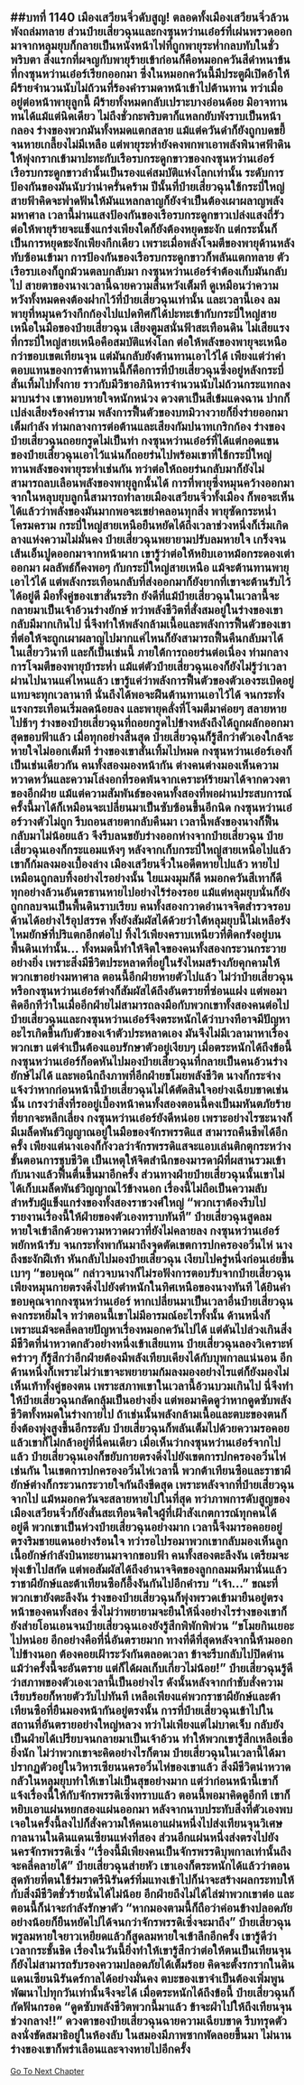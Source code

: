 ##บทที่ 1140 เมืองเสวียนจิ่วดับสูญ!
ตลอดทั้งเมืองเสวียนจิ่วล้วนพังถล่มทลาย ส่วนป๋ายเสี่ยวฉุนและกงซุนหว่านเอ๋อร์ที่เผ่นพรวดออกมาจากหลุมยุบก็กลายเป็นหนังหน้าไฟที่ถูกพายุระห่ำกลบทับในชั่วพริบตา สิ่งแรกที่ผจญกับพายุร้ายเข้าก่อนก็คือหมอกควันสีดำหนาข้นที่กงซุนหว่านเอ๋อร์เรียกออกมา ซึ่งในหมอกควันนี้มีประตูผีเปิดอ้าให้ผีร้ายจำนวนนับไม่ถ้วนที่ร้องคำรามดาหน้าเข้าไปต้านทาน
ทว่าเมื่ออยู่ต่อหน้าพายุลูกนี้ ผีร้ายทั้งหมดกลับเปราะบางอ่อนด้อย มิอาจทานทนได้แม้แต่นิดเดียว ไม่ถึงชั่วกะพริบตาก็แหลกยับพังราบเป็นหน้ากลอง ร่างของพวกมันทั้งหมดแตกสลาย แม้แต่ควันดำก็ยังถูกบดขยี้จนหายเกลี้ยงไม่มีเหลือ
แต่พายุระห่ำยังคงพกพาเอาพลังพินาศฟ้าดินให้พุ่งกรากเข้ามาปะทะกับเรือรบกระดูกขาวของกงซุนหว่านเอ๋อร์ เรือรบกระดูกขาวลำนั้นเป็นรองแค่สมบัติแห่งโลกเท่านั้น ระดับการป้องกันของมันนับว่าน่าครั่นคร้าม ปีนั้นที่ป๋ายเสี่ยวฉุนใช้กระบี่ใหญ่สายฟ้าคิดจะฟาดฟันให้มันแหลกลาญก็ยังจำเป็นต้องเผาผลาญพลังมหาศาล
เวลานี้ม่านแสงป้องกันของเรือรบกระดูกขาวเปล่งแสงถี่รัว ต่อให้พายุร้ายจะแข็งแกร่งเพียงใดก็ยังต้องหยุดชะงัก แต่กระนั้นก็เป็นการหยุดชะงักเพียงกึกเดียว เพราะเมื่อพลังโจมตีของพายุด้านหลังทับซ้อนเข้ามา การป้องกันของเรือรบกระดูกขาวก็พลันแตกทลาย ตัวเรือรบเองก็ถูกม้วนตลบกลับมา กงซุนหว่านเอ๋อร์จำต้องเก็บมันกลับไป สายตาของนางเวลานี้ฉายความสิ้นหวังเต็มที ดูเหมือนว่าความหวังทั้งหมดคงต้องฝากไว้ที่ป๋ายเสี่ยวฉุนเท่านั้น
และเวลานี้เอง ลมพายุที่หมุนคว้างกึกก้องไปแปดทิศก็ได้ปะทะเข้ากับกระบี่ใหญ่สายเหนือในมือของป๋ายเสี่ยวฉุน เสียงตูมสนั่นฟ้าสะเทือนดิน ไม่เสียแรงที่กระบี่ใหญ่สายเหนือคือสมบัติแห่งโลก ต่อให้พลังของพายุจะเหนือกว่าขอบเขตเทียนจุน แต่มันกลับยังต้านทานเอาไว้ได้
เพียงแต่ว่าค่าตอบแทนของการต้านทานนี้ก็คือการที่ป๋ายเสี่ยวฉุนซึ่งอยู่หลังกระบี่สั่นเทิ้มไปทั้งกาย ราวกับมีวิชาอภินิหารจำนวนนับไม่ถ้วนกระแทกลงมาบนร่าง เขาหอบหายใจหนักหน่วง ดวงตาเป็นสีเข้มแดงฉาน ปากก็เปล่งเสียงร้องคำราม พลังการฟื้นตัวของบทมิวางวายก็ยิ่งร่ายออกมาเต็มกำลัง ท่ามกลางการต่อต้านและเสียงกัมปนาทเกริกก้อง ร่างของป๋ายเสี่ยวฉุนถอยกรูดไม่เป็นท่า กงซุนหว่านเอ๋อร์ที่ได้แต่กอดแขนของป๋ายเสี่ยวฉุนเอาไว้แน่นก็ถอยร่นไปพร้อมเขาที่ใช้กระบี่ใหญ่ทานพลังของพายุระห่ำเช่นกัน
ทว่าต่อให้ถอยร่นกลับมาก็ยังไม่สามารถลบเลือนพลังของพายุลูกนั้นได้ การที่พายุซึ่งหมุนคว้างออกมาจากในหลุบยุบลูกนี้สามารถทำลายเมืองเสวียนจิ่วทั้งเมือง ก็พอจะเห็นได้แล้วว่าพลังของมันมากพอจะเขย่าคลอนทุกสิ่ง
พายุซัดกระหน่ำโครมคราม กระบี่ใหญ่สายเหนือยืนหยัดได้ถึงเวลาช่วงหนึ่งก็เริ่มเกิดลางแห่งความไม่มั่นคง ป๋ายเสี่ยวฉุนพยายามปรับลมหายใจ เกร็งจนเส้นเอ็นปูดออกมาจากหน้าผาก เขารู้ว่าต่อให้หยิบเอาหม้อกระดองเต่าออกมา ผลลัพธ์ก็คงพอๆ กับกระบี่ใหญ่สายเหนือ แม้จะต้านทานพายุเอาไว้ได้ แต่พลังกระเทือนกลับที่ส่งออกมาก็ยังยากที่เขาจะต้านรับไว้ได้อยู่ดี
มือทั้งคู่ของเขาสั่นระริก ยังดีที่แม้ป๋ายเสี่ยวฉุนในเวลานี้จะกลายมาเป็นเจ้าอ้วนร่างยักษ์ ทว่าพลังชีวิตที่สั่งสมอยู่ในร่างของเขากลับมีมากเกินไป นี่จึงทำให้พลังกล้ามเนื้อและพลังการฟื้นตัวของเขาที่ต่อให้จะถูกเผาผลาญไปมากแค่ไหนก็ยังสามารถฟื้นคืนกลับมาได้ในเสี้ยววินาที
และก็เป็นเช่นนี้ ภายใต้การถอยร่นต่อเนื่อง ท่ามกลางการโจมตีของพายุบ้าระห่ำ แม้แต่ตัวป๋ายเสี่ยวฉุนเองก็ยังไม่รู้ว่าเวลาผ่านไปนานแค่ไหนแล้ว เขารู้แค่ว่าพลังการฟื้นตัวของตัวเองระเบิดอยู่แทบจะทุกเวลานาที นั่นถึงได้พอจะฝืนต้านทานเอาไว้ได้ จนกระทั่งแรงกระเทือนเริ่มลดน้อยลง และพายุคลั่งที่โจมตีมาค่อยๆ สลายหายไปช้าๆ ร่างของป๋ายเสี่ยวฉุนที่ถอยกรูดไปข้างหลังถึงได้ถูกผลักออกมาสุดขอบฟ้าแล้ว
เมื่อทุกอย่างสิ้นสุด ป๋ายเสี่ยวฉุนก็รู้สึกว่าตัวเองใกล้จะหายใจไม่ออกเต็มที ร่างของเขาสั่นเทิ้มไปหมด กงซุนหว่านเอ๋อร์เองก็เป็นเช่นเดียวกัน คนทั้งสองมองหน้ากัน ต่างคนต่างมองเห็นความหวาดหวั่นและความโล่งอกที่รอดพ้นจากเคราะห์ร้ายมาได้จากดวงตาของอีกฝ่าย
แม้แต่ความสัมพันธ์ของคนทั้งสองที่พอผ่านประสบการณ์ครั้งนี้มาได้ก็เหมือนจะเปลี่ยนมาเป็นซับซ้อนขึ้นอีกนิด กงซุนหว่านเอ๋อร์วางตัวไม่ถูก รีบถอนสายตากลับคืนมา เวลานี้พลังของนางก็ฟื้นกลับมาไม่น้อยแล้ว จึงรีบลนขยับร่างออกห่างจากป๋ายเสี่ยวฉุน ป๋ายเสี่ยวฉุนเองก็กระแอมแห้งๆ หลังจากเก็บกระบี่ใหญ่สายเหนือไปแล้วเขาก็ก้มลงมองเบื้องล่าง
เมืองเสวียนจิ่วในอดีตหายไปแล้ว หายไปเหมือนถูกลบทิ้งอย่างไรอย่างนั้น ใยแมงมุมก็ดี หมอกควันสีเทาก็ดี ทุกอย่างล้วนอันตรธานหายไปอย่างไร้ร่องรอย แม้แต่หลุมยุบนั่นก็ยังถูกกลบจนเป็นพื้นดินราบเรียบ คนทั้งสองกวาดอำนาจจิตสำรวจรอบด้านได้อย่างไร้อุปสรรค ทั้งยังสัมผัสได้ด้วยว่าใต้หลุมยุบนี้ไม่เหลือรังไหมยักษ์ที่ปริแตกอีกต่อไป ทิ้งไว้เพียงคราบเหนียวที่ติดกรังอยู่บนพื้นดินเท่านั้น...
ทั้งหมดนี้ทำให้จิตใจของคนทั้งสองกระวนกระวายอย่างยิ่ง เพราะสิ่งมีชีวิตประหลาดที่อยู่ในรังไหมสร้างภัยคุกคามให้พวกเขาอย่างมหาศาล ตอนนี้อีกฝ่ายหายตัวไปแล้ว ไม่ว่าป๋ายเสี่ยวฉุนหรือกงซุนหว่านเอ๋อร์ต่างก็สัมผัสได้ถึงอันตรายที่ซ่อนแฝง
แต่พอมาคิดอีกทีว่าในเมื่ออีกฝ่ายไม่สามารถลงมือกับพวกเขาทั้งสองคนต่อไป ป๋ายเสี่ยวฉุนและกงซุนหว่านเอ๋อร์จึงตระหนักได้ว่าบางทีอาจมีปัญหาอะไรเกิดขึ้นกับตัวของเจ้าตัวประหลาดเอง มันจึงไม่มีเวลามาหาเรื่องพวกเขา แต่จำเป็นต้องแอบรักษาตัวอยู่เงียบๆ
เมื่อตระหนักได้ถึงข้อนี้ กงซุนหว่านเอ๋อร์ก็อดหันไปมองป๋ายเสี่ยวฉุนที่กลายเป็นคนอ้วนร่างยักษ์ไม่ได้ และพอนึกถึงภาพที่อีกฝ่ายขโมยพลังชีวิต นางก็กระจ่างแจ้งว่าหากก่อนหน้านี้ป๋ายเสี่ยวฉุนไม่ได้ตัดสินใจอย่างเฉียบขาดเช่นนั้น เกรงว่าสิ่งที่รออยู่เบื้องหน้าคนทั้งสองตอนนี้คงเป็นมหันตภัยร้ายที่ยากจะหลีกเลี่ยง
กงซุนหว่านเอ๋อร์ยังดีหน่อย เพราะอย่างไรซะนางก็มีเมล็ดพันธ์วิญญาณอยู่ในมือของจักรพรรดิแส สามารถคืนชีพได้อีกครั้ง เพียงแต่นางเองก็กังวลว่าจักรพรรดิแสจะแอบเล่นติกตุกระหว่างขั้นตอนการชุบชีวิต เป็นเหตุให้จิตสำนึกของมารดาผีที่ผสานรวมเข้ากับนางแล้วฟื้นตื่นขึ้นมาอีกครั้ง
ส่วนทางฝ่ายป๋ายเสี่ยวฉุนนั้นเขาไม่ได้เก็บเมล็ดพันธ์วิญญาณไว้ข้างนอก เรื่องนี้ไม่ถือเป็นความลับสำหรับผู้แข็งแกร่งของทั้งสองราชวงศ์ใหญ่
“พวกเราต้องรีบไปรายงานเรื่องนี้ให้ฝ่ายของตัวเองทราบทันที” ป๋ายเสี่ยวฉุนสูดลมหายใจเข้าลึกด้วยความหวาดผวาที่ยังไม่คลายลง
กงซุนหว่านเอ๋อร์พยักหน้ารับ จนกระทั่งพากันมาถึงจุดตัดเขตการปกครองอวิ๋นไห่ นางถึงชะงักฝีเท้า หันกลับไปมองป๋ายเสี่ยวฉุน เงียบไปครู่หนึ่งก่อนเอ่ยขึ้นเบาๆ
“ขอบคุณ” กล่าวจบนางก็ไม่รอฟังการตอบรับจากป๋ายเสี่ยวฉุน เพียงหมุนกายตรงดิ่งไปยังตำหนักในทิศเหนือของนางทันที
ได้ยินคำขอบคุณจากกงซุนหว่านเอ๋อร์ หากเปลี่ยนมาเป็นเวลาอื่นป๋ายเสี่ยวฉุนคงกระหยิ่มใจ ทว่าตอนนี้เขาไม่มีอารมณ์อะไรทั้งนั้น ด้านหนึ่งก็เพราะแม้จะคลี่คลายปัญหาเรื่องหมอกควันไปได้ แต่ดันไปล่วงเกินสิ่งมีชีวิตที่น่าหวาดกลัวอย่างหนึ่งเข้าเสียแทน ป๋ายเสี่ยวฉุนลองวิเคราะห์คร่าวๆ ก็รู้สึกว่าอีกฝ่ายต้องมีพลังเทียบเคียงได้กับบุพกาลแน่นอน
อีกด้านหนึ่งก็เพราะไม่ว่าเขาจะพยายามก้มลงมองอย่างไรแต่ก็ยังมองไม่เห็นเท้าทั้งคู่ของตน เพราะสภาพเขาในเวลานี้อ้วนบวมเกินไป นี่จึงทำให้ป๋ายเสี่ยวฉุนกลัดกลุ้มเป็นอย่างยิ่ง แต่พอมาคิดดูว่าหากดูดซับพลังชีวิตทั้งหมดในร่างกายไป ถ้าเช่นนั้นพลังกล้ามเนื้อและตบะของตนก็ยิ่งต้องพุ่งสูงขึ้นอีกระดับ ป๋ายเสี่ยวฉุนก็พลันเต็มไปด้วยความรอคอย
แล้วเขาก็ไม่กล้าอยู่ที่นี่คนเดียว เมื่อเห็นว่ากงซุนหว่านเอ๋อร์จากไปแล้ว ป๋ายเสี่ยวฉุนเองก็ขยับกายตรงดิ่งไปยังเขตการปกครองอวิ๋นไห่เช่นกัน
ในเขตการปกครองอวิ๋นไห่เวลานี้ พวกต้าเทียนซือและราชาผียักษ์ต่างก็กระวนกระวายใจกันถึงขีดสุด เพราะหลังจากที่ป๋ายเสี่ยวฉุนจากไป แม้หมอกควันจะสลายหายไปในที่สุด ทว่าภาพการดับสูญของเมืองเสวียนจิ่วก็ยังสั่นสะเทือนจิตใจผู้ที่เฝ้าสังเกตการณ์ทุกคนได้อยู่ดี
พวกเขาเป็นห่วงป๋ายเสี่ยวฉุนอย่างมาก เวลานี้จึงมารอคอยอยู่ตรงริมชายแดนอย่างร้อนใจ
ทว่ารอไปรอมาพวกเขากลับมองเห็นลูกเนื้อยักษ์กำลังบินทะยานมาจากขอบฟ้า คนทั้งสองตะลึงงัน เตรียมจะพุ่งเข้าไปสกัด แต่พอสัมผัสได้ถึงอำนาจจิตของลูกกลมมหึมานั่นแล้ว ราชาผียักษ์และต้าเทียนซือก็อึ้งงันกันไปอีกคำรบ
“เจ้า...”
ขณะที่พวกเขายังตะลึงงัน ร่างของป๋ายเสี่ยวฉุนก็พุ่งพรวดเข้ามายืนอยู่ตรงหน้าของคนทั้งสอง ซึ่งไม่ว่าพยายามจะยืนให้นิ่งอย่างไรร่างของเขาก็ยังส่ายโอนเอนจนป๋ายเสี่ยวฉุนเองยังรู้สึกพิพักพิพ่วน
“ขโมยกินเยอะไปหน่อย อีกอย่างคือที่นี่อันตรายมาก ทางที่ดีที่สุดหลังจากนี้ห้ามออกไปข้างนอก ต้องคอยเฝ้าระวังกันตลอดเวลา ข้าจะรีบกลับไปปิดด่าน แม้ว่าครั้งนี้จะอันตราย แต่ก็ได้ผลเก็บเกี่ยวไม่น้อย!” ป๋ายเสี่ยวฉุนรู้ดีว่าสภาพของตัวเองเวลานี้เป็นอย่างไร ดังนั้นหลังจากกำชับสั่งความเรียบร้อยก็หายตัววับไปทันที
เหลือเพียงแค่พวกราชาผียักษ์และต้าเทียนซือที่ยืนมองหน้ากันอยู่ตรงนั้น การที่ป๋ายเสี่ยวฉุนเข้าไปในสถานที่อันตรายอย่างใหญ่หลวง ทว่าไม่เพียงแต่ไม่บาดเจ็บ กลับยังเป็นฝ่ายได้เปรียบจนกลายมาเป็นเจ้าอ้วน ทำให้พวกเขารู้สึกเหลือเชื่อยิ่งนัก
ไม่ว่าพวกเขาจะคิดอย่างไรก็ตาม ป๋ายเสี่ยวฉุนในเวลานี้ได้มาปรากฏตัวอยู่ในวิหารเซียนนครอวิ๋นไห่ของเขาแล้ว สิ่งมีชีวิตน่าหวาดกลัวในหลุมยุบทำให้เขาไม่เป็นสุขอย่างมาก แต่ว่าก่อนหน้านี้เขาก็แจ้งเรื่องนี้ให้กับจักรพรรดิเซิ่งทราบแล้ว ตอนนี้พอมาคิดดูอีกที เขาก็หยิบเอาแผ่นหยกสองแผ่นออกมา หลังจากนาบประทับสิ่งที่ตัวเองพบเจอในครั้งนี้ลงไปก็สั่งความให้คนเอาแผ่นหนึ่งไปส่งเทียนจุนวิเศษกาลนานในดินแดนเซียนแห่งที่สอง ส่วนอีกแผ่นหนึ่งส่งตรงไปยังนครจักรพรรดิเซิ่ง
“เรื่องนี้มีเพียงคนเป็นจักรพรรดิบุพกาลเท่านั้นถึงจะคลี่คลายได้” ป๋ายเสี่ยวฉุนส่ายหัว เขาเองก็ตระหนักได้แล้วว่าตอนสุดท้ายที่ตนใช้ร่มราตรีนิรันดร์ทิ่มแทงเข้าไปก็น่าจะสร้างผลกระทบให้กับสิ่งมีชีวิตชั่วร้ายนั่นได้ไม่น้อย อีกฝ่ายถึงไม่ได้ไล่ฆ่าพวกเขาต่อ และตอนนี้ก็น่าจะกำลังรักษาตัว
“หากมองตามนี้ก็ถือว่าค่อนข้างปลอดภัย อย่างน้อยก็ยืนหยัดไปได้จนกว่าจักรพรรดิเซิ่งจะมาถึง” ป๋ายเสี่ยวฉุนพรูลมหายใจยาวเหยียดแล้วก็สูดลมหายใจเข้าลึกอีกครั้ง เขารู้ดีว่าเวลากระชั้นชิด เรื่องในวันนี้ยิ่งทำให้เขารู้สึกว่าต่อให้ตนเป็นเทียนจุนก็ยังไม่สามารถรับรองความปลอดภัยได้เต็มร้อย คิดจะตั้งรกรากในดินแดนเซียนนิรันดร์กาลได้อย่างมั่นคง ตบะของเขาจำเป็นต้องเพิ่มพูนพัฒนาไปทุกวันเท่านั้นจึงจะได้
เมื่อตระหนักได้ถึงข้อนี้ ป๋ายเสี่ยวฉุนก็กัดฟันกรอด
“ดูดซับพลังชีวิตพวกนี้มาแล้ว ข้าจะฝ่าไปให้ถึงเทียนจุนช่วงกลาง!!” ดวงตาของป๋ายเสี่ยวฉุนฉายความเฉียบขาด รีบทรุดตัวลงนั่งขัดสมาธิอยู่ในห้องลับ ในสมองมีภาพซากพัดลอยขึ้นมา ไม่นานร่างของเขาก็พร่าเลือนและจางหายไปอีกครั้ง
------


[Go To Next Chapter]( ./113.md)